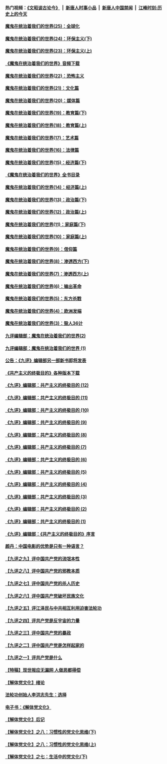 #### 热门视频：[《文昭谈古论今》](https://github.com/gfw-breaker/wenzhao/blob/master/README.md?t=11071534) &nbsp;|&nbsp; [新唐人时事小品](https://github.com/gfw-breaker/ntdtv-comedy/blob/master/README.md?t=11071534) &nbsp;|&nbsp; [新唐人中国禁闻](https://github.com/gfw-breaker/ntdtv-news/blob/master/README.md?t=11071534) &nbsp;|&nbsp; [江峰时刻:历史上的今天](https://github.com/gfw-breaker/today-in-history/blob/master/README.md?t=11071534) 

#### [魔鬼在统治着我们的世界(25)：全球化](../pages/nsc422/n10788205.md?t=11071534) 

#### [魔鬼在统治着我们的世界(24)：环保主义(下)](../pages/nsc422/n10695307.md?t=11071534) 

#### [魔鬼在统治着我们的世界(23)：环保主义(上)](../pages/nsc422/n10688613.md?t=11071534) 

#### [《魔鬼在统治着我们的世界》音频下载](../pages/nsc422/n10635553.md?t=11071534) 

#### [魔鬼在统治着我们的世界(22)：恐怖主义](../pages/nsc422/n10614727.md?t=11071534) 

#### [魔鬼在统治着我们的世界(21)：文化篇](../pages/nsc422/n10597706.md?t=11071534) 

#### [魔鬼在统治着我们的世界(20)：媒体篇](../pages/nsc422/n10586579.md?t=11071534) 

#### [魔鬼在统治着我们的世界(19)：教育篇(下)](../pages/nsc422/n10564808.md?t=11071534) 

#### [魔鬼在统治着我们的世界(18)：教育篇(上)](../pages/nsc422/n10526970.md?t=11071534) 

#### [魔鬼在统治着我们的世界(17)：艺术篇](../pages/nsc422/n10499093.md?t=11071534) 

#### [魔鬼在统治着我们的世界(16)：法律篇](../pages/nsc422/n10485969.md?t=11071534) 

#### [魔鬼在统治着我们的世界(15)：经济篇(下)](../pages/nsc422/n10469975.md?t=11071534) 

#### [《魔鬼在统治着我们的世界》全书目录](../pages/nsc422/n10464261.md?t=11071534) 

#### [魔鬼在统治着我们的世界(14)：经济篇(上)](../pages/nsc422/n10457370.md?t=11071534) 

#### [魔鬼在统治着我们的世界(13)：政治篇(下)](../pages/nsc422/n10448270.md?t=11071534) 

#### [魔鬼在统治着我们的世界(12)：政治篇(上)](../pages/nsc422/n10444576.md?t=11071534) 

#### [魔鬼在统治着我们的世界(11)：家庭篇(下)](../pages/nsc422/n10440961.md?t=11071534) 

#### [魔鬼在统治着我们的世界(10)：家庭篇(上)](../pages/nsc422/n10435448.md?t=11071534) 

#### [魔鬼在统治着我们的世界(9)：信仰篇](../pages/nsc422/n10432159.md?t=11071534) 

#### [魔鬼在统治着我们的世界(8)：渗透西方(下)](../pages/nsc422/n10429603.md?t=11071534) 

#### [魔鬼在统治着我们的世界(7)：渗透西方(上)](../pages/nsc422/n10426013.md?t=11071534) 

#### [魔鬼在统治着我们的世界(6)：输出革命](../pages/nsc422/n10421536.md?t=11071534) 

#### [魔鬼在统治着我们的世界(5)：东方杀戮](../pages/nsc422/n10417707.md?t=11071534) 

#### [魔鬼在统治着我们的世界(4)：欧洲发端](../pages/nsc422/n10414890.md?t=11071534) 

#### [魔鬼在统治着我们的世界(3)：毁人36计](../pages/nsc422/n10411583.md?t=11071534) 

#### [九评编辑部：魔鬼在统治着我们的世界(2)](../pages/nsc422/n10410036.md?t=11071534) 

#### [九评编辑部：魔鬼在统治着我们的世界 (1)](../pages/nsc422/n10406825.md?t=11071534) 

#### [公告：《九评》编辑部另一部新书即将发表](../pages/nsc422/n10405104.md?t=11071534) 

#### [《共产主义的终极目的》各种版本下载](../pages/nsc422/n10022138.md?t=11071534) 

#### [《九评》编辑部：共产主义的终极目的 (12)](../pages/nsc422/n9933272.md?t=11071534) 

#### [《九评》编辑部：共产主义的终极目的 (11)](../pages/nsc422/n9924973.md?t=11071534) 

#### [《九评》编辑部：共产主义的终极目的 (10)](../pages/nsc422/n9920883.md?t=11071534) 

#### [《九评》编辑部：共产主义的终极目的 (9)](../pages/nsc422/n9916363.md?t=11071534) 

#### [《九评》编辑部：共产主义的终极目的 (8)](../pages/nsc422/n9912488.md?t=11071534) 

#### [《九评》编辑部：共产主义的终极目的 (7)](../pages/nsc422/n9901176.md?t=11071534) 

#### [《九评》编辑部：共产主义的终极目的 (6)](../pages/nsc422/n9899359.md?t=11071534) 

#### [《九评》编辑部：共产主义的终极目的 (5)](../pages/nsc422/n9893174.md?t=11071534) 

#### [《九评》编辑部：共产主义的终极目的 (4)](../pages/nsc422/n9891246.md?t=11071534) 

#### [《九评》编辑部：共产主义的终极目的 (3)](../pages/nsc422/n9879879.md?t=11071534) 

#### [《九评》编辑部：共产主义的终极目的 (2)](../pages/nsc422/n9876205.md?t=11071534) 

#### [《九评》编辑部：共产主义的终极目的 (1)](../pages/nsc422/n9865857.md?t=11071534) 

#### [《九评》编辑部：《共产主义的终极目的》序言](../pages/nsc422/n9862666.md?t=11071534) 

#### [颜丹：中国电影的优势是只有一种语言？](../pages/nsc422/n9583062.md?t=11071534) 

#### [【九评之九】评中国共产党的流氓本性](../pages/nsc422/n737542.md?t=11071534) 

#### [【九评之八】评中国共产党的邪教本质](../pages/nsc422/n735942.md?t=11071534) 

#### [【九评之七】评中国共产党的杀人历史](../pages/nsc422/n733806.md?t=11071534) 

#### [【九评之六】评中国共产党破坏民族文化](../pages/nsc422/n731667.md?t=11071534) 

#### [【九评之五】评江泽民与中共相互利用迫害法轮功](../pages/nsc422/n730058.md?t=11071534) 

#### [【九评之四】评共产党是反宇宙的力量](../pages/nsc422/n727814.md?t=11071534) 

#### [【九评之三】评中国共产党的暴政](../pages/nsc422/n725597.md?t=11071534) 

#### [【九评之二】评中国共产党是怎样起家的](../pages/nsc422/n723946.md?t=11071534) 

#### [【九评之一】评共产党是什么](../pages/nsc422/n722529.md?t=11071534) 

#### [【特稿】现世报应无漏网 人做恶都得偿](../pages/nsc422/n4215167.md?t=11071534) 

#### [【解体党文化】绪论](../pages/nsc422/n1449356.md?t=11071534) 

#### [法轮功创始人李洪志先生：选择](../pages/nsc422/n3580738.md?t=11071534) 

#### [电子书：《解体党文化》](../pages/nsc422/n1573484.md?t=11071534) 

#### [【解体党文化】后记](../pages/nsc422/n1531999.md?t=11071534) 

#### [【解体党文化】之八：习惯性的党文化思维(下)](../pages/nsc422/n1526477.md?t=11071534) 

#### [【解体党文化】之八：习惯性的党文化思维(上)](../pages/nsc422/n1520631.md?t=11071534) 

#### [【解体党文化】之七：生活中的党文化(下)](../pages/nsc422/n1513446.md?t=11071534) 

